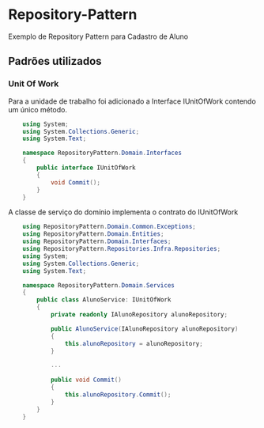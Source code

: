 # Repository-Pattern
Exemplo de Repository Pattern para Cadastro de Aluno

## Padrões utilizados

### Unit Of Work

Para a unidade de trabalho foi adicionado a Interface IUnitOfWork contendo um único método.

```c#
    using System;
    using System.Collections.Generic;
    using System.Text;

    namespace RepositoryPattern.Domain.Interfaces
    {
        public interface IUnitOfWork
        {
            void Commit();
        }
    }
```

A classe de serviço do domínio implementa o contrato do IUnitOfWork

```C#
    using RepositoryPattern.Domain.Common.Exceptions;
    using RepositoryPattern.Domain.Entities;
    using RepositoryPattern.Domain.Interfaces;
    using RepositoryPattern.Repositories.Infra.Repositories;
    using System;
    using System.Collections.Generic;
    using System.Text;

    namespace RepositoryPattern.Domain.Services
    {
        public class AlunoService: IUnitOfWork
        {
            private readonly IAlunoRepository alunoRepository;

            public AlunoService(IAlunoRepository alunoRepository)
            {
                this.alunoRepository = alunoRepository;
            }

            ...
 
            public void Commit()
            {
                this.alunoRepository.Commit();
            }
        }
    }

```


